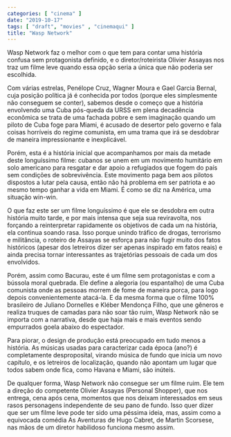 ```yaml
---
categories: [ "cinema" ]
date: "2019-10-17"
tags: [ "draft", "movies" , "cinemaqui" ]
title: "Wasp Network"
---
```

Wasp Network faz o melhor com o que tem para contar uma história confusa
sem protagonista definido, e o diretor/roteirista Olivier Assayas nos
traz um filme leve quando essa opção seria a única que não poderia
ser escolhida.

Com várias estrelas, Penélope Cruz, Wagner Moura e Gael Garcia Bernal,
cuja posição política já é conhecida por todos (porque eles
simplesmente não conseguem se conter), sabemos desde o começo que a
história envolvendo uma Cuba pós-queda da URSS em plena decadência
econômica se trata de uma fachada pobre e sem imaginação quando um
piloto de Cuba foge para Miami, é acusado de desertor pelo governo e
fala coisas horríveis do regime comunista, em uma trama que irá se
desdobrar de maneira impressionante e inexplicável.

Porém, esta é a história inicial que acompanhamos por mais da metade
deste longuíssimo filme: cubanos se unem em um movimento humitário em
solo americano para resgatar e dar apoio a refugiados que fogem do país
sem condições de sobrevivência. Este movimento paga bem aos pilotos
dispostos a lutar pela causa, então não há problema em ser patriota
e ao mesmo tempo ganhar a vida em Miami. É como se diz na América,
uma situação win-win.

O que faz este ser um filme longuíssimo é que ele se desdobra em outra
história muito tarde, e por mais intensa que seja sua reviravolta,
nos forçando a reinterpretar rapidamente os objetivos de cada um na
história, ela continua soando rasa. Isso porque unindo tráfico de
drogas, terrorismo e militância, o roteiro de Assayas se esforça para
não fugir muito dos fatos históricos (apesar dos letreiros dizer ser
apenas inspirado em fatos reais) e ainda precisa tornar interessantes
as trajetórias pessoais de cada um dos envolvidos.

Porém, assim como Bacurau, este é um filme sem protagonistas e com
a bússola moral quebrada. Ele define a alegoria (ou espantalho) de
uma Cuba comunista onde as pessoas morrem de fome de maneira porca,
para logo depois convenientemente atacá-la. E da mesma forma que o
filme 100% brasileiro de Juliano Dornelles e Kléber Mendonça Filho,
que une gêneros e realiza truques de camadas para não soar tão ruim,
Wasp Network não se importa com a narrativa, desde que haja mais e mais
eventos sendo empurrados goela abaixo do espectador.

Para piorar, o design de produção está preocupado em tudo menos a
história. As músicas usadas para caracterizar cada época (ano?) é
completamente desproposital, virando música de fundo que inicia um novo
capítulo, e os letreiros de localização, quando não apontam um lugar
que todos sabem onde fica, como Havana e Miami, são inúteis.

De qualquer forma, Wasp Network não consegue ser um filme ruim. Ele tem
a direção do competente Olivier Assayas (Personal Shopper), que nos
entrega, cena após cena, momentos que nos deixam interessados em seus
rasos personagens independente de seu pano de fundo. Isso quer dizer
que ser um filme leve pode ter sido uma péssima ideia, mas, assim como
a equivocada comédia As Aventuras de Hugo Cabret, de Martin Scorsese,
nas mãos de um diretor habilidoso funciona mesmo assim.
